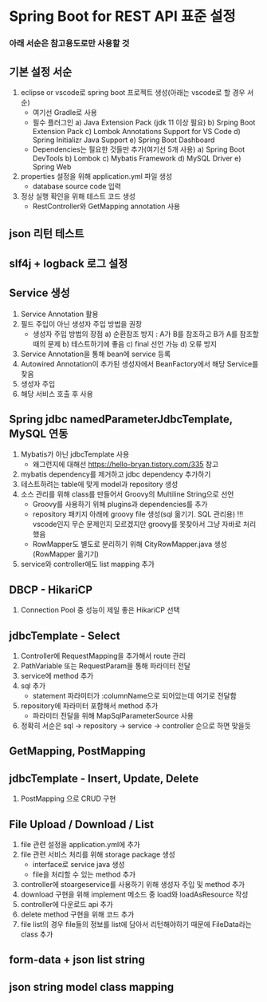 # Spring Boot for REST API 표준 설정
### 아래 서순은 참고용도로만 사용할 것

## 기본 설정 서순
1. eclipse or vscode로 spring boot 프로젝트 생성(아래는 vscode로 할 경우 서순)
    - 여기선 Gradle로 사용
    - 필수 플러그인
        a) Java Extension Pack (jdk 11 이상 필요)
        b) Srping Boot Extension Pack
        c) Lombok Annotations Support for VS Code
        d) Spring Initializr Java Support
        e) Spring Boot Dashboard
    - Dependencies는 필요한 것들만 추가(여기선 5개 사용)
        a) Spring Boot DevTools
        b) Lombok
        c) Mybatis Framework
        d) MySQL Driver
        e) Spring Web
2. properties 설정을 위해 application.yml 파일 생성
    - database source code 입력
3. 정상 실행 확인을 위해 테스트 코드 생성
    - RestController와 GetMapping annotation 사용

## json 리턴 테스트

## slf4j + logback 로그 설정

## Service 생성
1. Service Annotation 활용
2. 필드 주입이 아닌 생성자 주입 방법을 권장
    - 생성자 주입 방법의 장점
        a) 순환참조 방지 : A가 B를 참조하고 B가 A를 참조할 때의 문제
        b) 테스트하기에 좋음
        c) final 선언 가능
        d) 오류 방지 
3. Service Annotation을 통해 bean에 service 등록
4. Autowired Annotation이 추가된 생성자에서 BeanFactory에서 해당 Service를 찾음
5. 생성자 주입
6. 해당 서비스 호출 후 사용
 
## Spring jdbc namedParameterJdbcTemplate, MySQL 연동
1. Mybatis가 아닌 jdbcTemplate 사용
    - 왜그런지에 대해선 https://hello-bryan.tistory.com/335 참고
2. mybatis dependency를 제거하고 jdbc dependency 추가하기
3. 테스트하려는 table에 맞게 model과 repository 생성
4. 소스 관리를 위해 class를 만들어서 Groovy의 Multiline String으로 선언
    - Groovy를 사용하기 위해 plugins과 dependencies를 추가
    - repository 패키지 아래에 groovy file 생성(sql 옮기기. SQL 관리용) !!! vscode인지 무슨 문제인지 모르겠지만 groovy를 못찾아서 그냥 자바로 처리했음
    - RowMapper도 별도로 분리하기 위해 CityRowMapper.java 생성(RowMapper 옮기기)
5. service와 controller에도 list mapping 추가

## DBCP - HikariCP
1. Connection Pool 중 성능이 제일 좋은 HikariCP 선택

## jdbcTemplate - Select
1. Controller에 RequestMapping을 추가해서 route 관리
2. PathVariable 또는 RequestParam을 통해 파라미터 전달
3. service에 method 추가
4. sql 추가
    - statement 파라미터가 :columnName으로 되어있는데 여기로 전달함
5. repository에 파라미터 포함해서 method 추가
    - 파라미터 전달을 위해 MapSqlParameterSource 사용
6. 정확히 서순은 sql -> repository -> service -> controller 순으로 하면 맞을듯

## GetMapping, PostMapping

## jdbcTemplate - Insert, Update, Delete
1. PostMapping 으로 CRUD 구현

## File Upload / Download / List
1. file 관련 설정을 application.yml에 추가
2. file 관련 서비스 처리를 위해 storage package 생성
    - interface로 service java 생성
    - file을 처리할 수 있는 method 추가
3. controller에 stoargeservice를 사용하기 위해 생성자 주입 및 method 추가
4. download 구현을 위해 implement 메소드 중 load와 loadAsResource 작성
5. controller에 다운로드 api 추가
6. delete method 구현을 위해 코드 추가
7. file list의 경우 file들의 정보를 list에 담아서 리턴해야하기 때문에 FileData라는 class 추가

## form-data + json list string

## json string model class mapping